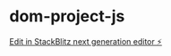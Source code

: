 # dom-project-js

[Edit in StackBlitz next generation editor ⚡️](https://stackblitz.com/~/github.com/arjun-veer/dom-project-js)